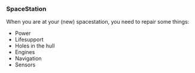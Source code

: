 ### SpaceStation
When you are at your (new) spacestation, you need to repair some things:
- Power
- Lifesupport
- Holes in the hull
- Engines
- Navigation
- Sensors